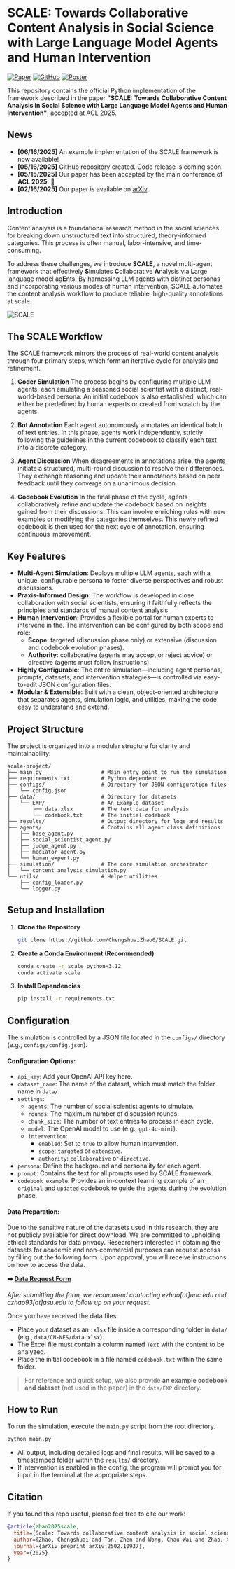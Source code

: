 # SCALE: Towards Collaborative Content Analysis in Social Science with Large Language Model Agents and Human Intervention

[![Paper](https://img.shields.io/badge/Paper-arXiv:2502.10937-red.svg)](https://arxiv.org/abs/2502.10937) [![GitHub](https://img.shields.io/badge/GitHub-SCALE-blue.svg)](https://github.com/ChengshuaiZhao0/SCALE)  [![Poster](https://img.shields.io/badge/Poster-ACL2025-green.svg)](acl/poster.pdf) 

This repository contains the official Python implementation of the framework described in the paper **"SCALE: Towards Collaborative Content Analysis in Social Science with Large Language Model Agents and Human Intervention"**, accepted at ACL 2025.

## News
- **[06/16/2025]** An example implementation of the SCALE framework is now available!
- **[05/16/2025]** GitHub repository created. Code release is coming soon.
- **[05/15/2025]** Our paper has been accepted by the main conference of **ACL 2025**. 🚀
- **[02/16/2025]** Our paper is available on [arXiv](https://arxiv.org/abs/2502.10937).

## Introduction

Content analysis is a foundational research method in the social sciences for breaking down unstructured text into structured, theory-informed categories. This process is often manual, labor-intensive, and time-consuming.

To address these challenges, we introduce **SCALE**, a novel multi-agent framework that effectively **S**imulates **C**ollaborative **A**nalysis via **L**arge language model ag**E**nts. By harnessing LLM agents with distinct personas and incorporating various modes of human intervention, SCALE automates the content analysis workflow to produce reliable, high-quality annotations at scale.

![SCALE](figure/main.png)
## The SCALE Workflow

The SCALE framework mirrors the process of real-world content analysis through four primary steps, which form an iterative cycle for analysis and refinement.

1.  **Coder Simulation**
    The process begins by configuring multiple LLM agents, each emulating a seasoned social scientist with a distinct, real-world-based persona. An initial codebook is also established, which can either be predefined by human experts or created from scratch by the agents.

2.  **Bot Annotation**
    Each agent autonomously annotates an identical batch of text entries. In this phase, agents work independently, strictly following the guidelines in the current codebook to classify each text into a discrete category.

3.  **Agent Discussion**
    When disagreements in annotations arise, the agents initiate a structured, multi-round discussion to resolve their differences. They exchange reasoning and update their annotations based on peer feedback until they converge on a unanimous decision.

4.  **Codebook Evolution**
    In the final phase of the cycle, agents collaboratively refine and update the codebook based on insights gained from their discussions. This can involve enriching rules with new examples or modifying the categories themselves. This newly refined codebook is then used for the next cycle of annotation, ensuring continuous improvement.

## Key Features

-   **Multi-Agent Simulation**: Deploys multiple LLM agents, each with a unique, configurable persona to foster diverse perspectives and robust discussions.
-   **Praxis-Informed Design**: The workflow is developed in close collaboration with social scientists, ensuring it faithfully reflects the principles and standards of manual content analysis.
-   **Human Intervention**: Provides a flexible portal for human experts to intervene in the. The intervention can be configured by both scope and role:
    -   **Scope**: targeted (discussion phase only) or extensive (discussion and codebook evolution phases).
    -   **Authority**: collaborative (agents may accept or reject advice) or directive (agents must follow instructions).
-   **Highly Configurable**: The entire simulation—including agent personas, prompts, datasets, and intervention strategies—is controlled via easy-to-edit JSON configuration files.
-   **Modular & Extensible**: Built with a clean, object-oriented architecture that separates agents, simulation logic, and utilities, making the code easy to understand and extend.

## Project Structure

The project is organized into a modular structure for clarity and maintainability:

```
scale-project/
├── main.py                   # Main entry point to run the simulation
├── requirements.txt          # Python dependencies
├── configs/                  # Directory for JSON configuration files
│   └── config.json
├── data/                     # Directory for datasets
│   └── EXP/                  # An Example dataset
│       ├── data.xlsx         # The text data for analysis
│       └── codebook.txt      # The initial codebook
├── results/                  # Output directory for logs and results
├── agents/                   # Contains all agent class definitions
│   ├── base_agent.py
│   ├── social_scientist_agent.py
│   ├── judge_agent.py
│   ├── mediator_agent.py
│   └── human_expert.py
├── simulation/               # The core simulation orchestrator
│   └── content_analysis_simulation.py
└── utils/                    # Helper utilities
    ├── config_loader.py
    └── logger.py
```

## Setup and Installation

1.  **Clone the Repository**

    ```bash
    git clone https://github.com/ChengshuaiZhao0/SCALE.git
    ```

2.  **Create a Conda Environment (Recommended)**

    ```bash
    conda create -n scale python=3.12
    conda activate scale
    ```

3.  **Install Dependencies**

    ```bash
    pip install -r requirements.txt
    ```

## Configuration

The simulation is controlled by a JSON file located in the `configs/` directory (e.g., `configs/config.json`).

#### Configuration Options:

-   `api_key`: Add your OpenAI API key here.
-   `dataset_name`: The name of the dataset, which must match the folder name in `data/`.
-   `settings`:
    -   `agents`: The number of social scientist agents to simulate.
    -   `rounds`: The maximum number of discussion rounds.
    -   `chunk_size`: The number of text entries to process in each cycle.
    -   `model`: The OpenAI model to use (e.g., `gpt-4o-mini`).
    -   `intervention`:
        -   `enabled`: Set to `true` to allow human intervention.
        -   `scope`: `targeted` or `extensive`.
        -   `authority`: `collaborative` or `directive`.
-   `persona`: Define the background and personality for each agent.
-   `prompt`: Contains the text for all prompts used by SCALE framework.
-   `codebook_example`: Provides an in-context learning example of an `original` and `updated` codebook to guide the agents during the evolution phase.

#### Data Preparation:

Due to the sensitive nature of the datasets used in this research, they are not publicly available for direct download. We are committed to upholding ethical standards for data privacy. Researchers interested in obtaining the datasets for academic and non-commercial purposes can request access by filling out the following form. Upon approval, you will receive instructions on how to access the data.

**➡️ [Data Request Form](https://forms.gle/eUnAihddtooCePgW9)**

*After submitting the form, we recommend contacting ezhao[at]unc.edu and czhao93[at]asu.edu to follow up on your request.*

Once you have received the data files:

-   Place your dataset as an `.xlsx` file inside a corresponding folder in `data/` (e.g., `data/CN-NES/data.xlsx`).
-   The Excel file must contain a column named `Text` with the content to be analyzed.
-   Place the initial codebook in a file named `codebook.txt` within the same folder.

> For reference and quick setup, we also provide **an example codebook and dataset** (not used in the paper) in the `data/EXP` directory.

## How to Run

To run the simulation, execute the `main.py` script from the root directory.

```bash
python main.py
```

-   All output, including detailed logs and final results, will be saved to a timestamped folder within the `results/` directory.
-   If intervention is enabled in the config, the program will prompt you for input in the terminal at the appropriate steps.

## Citation

If you found this repo useful, please feel free to cite our work!

```bibtex
@article{zhao2025scale,
  title={Scale: Towards collaborative content analysis in social science with large language model agents and human intervention},
  author={Zhao, Chengshuai and Tan, Zhen and Wong, Chau-Wai and Zhao, Xinyan and Chen, Tianlong and Liu, Huan},
  journal={arXiv preprint arXiv:2502.10937},
  year={2025}
}
```